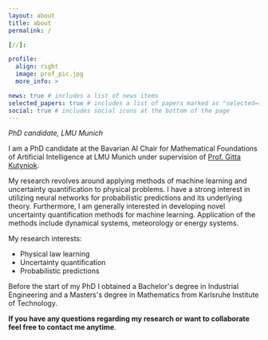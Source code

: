```yaml
---
layout: about
title: about
permalink: /

[//]: 

profile:
  align: right
  image: prof_pic.jpg
  more_info: >

news: true # includes a list of news items
selected_papers: true # includes a list of papers marked as "selected={true}"
social: true # includes social icons at the bottom of the page
---
```


*PhD candidate, LMU Munich*

I am a PhD candidate at the Bavarian AI Chair for Mathematical Foundations of Artificial Intelligence at LMU Munich under supervision of [Prof. Gitta Kutyniok](https://www.ai.math.uni-muenchen.de/members/professor/kutyniok/index.html).

My research revolves around applying methods of machine learning and uncertainty quantification to physical problems. I have a strong interest in utilizing neural networks for probabilistic predictions and its underlying theory. Furthermore, I am generally interested in developing novel uncertainty quantification methods for machine learning. Application of the methods include dynamical systems, meteorology or energy systems.

My research interests:
- Physical law learning
- Uncertainty quantification
- Probabilistic predictions

Before the start of my PhD I obtained a Bachelor's degree in Industrial Engineering and a Masters's degree in Mathematics from Karlsruhe Institute of Technology.

**If you have any questions regarding my research or want to collaborate feel free to contact me anytime**.

